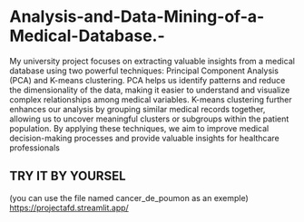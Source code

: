 # Analysis-and-Data-Mining-of-a-Medical-Database.-
My university project focuses on extracting valuable insights from a medical database using two powerful techniques: Principal Component Analysis (PCA) and K-means clustering. PCA helps us identify patterns and reduce the dimensionality of the data, making it easier to understand and visualize complex relationships among medical variables. K-means clustering further enhances our analysis by grouping similar medical records together, allowing us to uncover meaningful clusters or subgroups within the patient population. By applying these techniques, we aim to improve medical decision-making processes and provide valuable insights for healthcare professionals
## TRY IT BY YOURSEL
(you can use the file named cancer_de_poumon as an exemple)
https://projectafd.streamlit.app/
